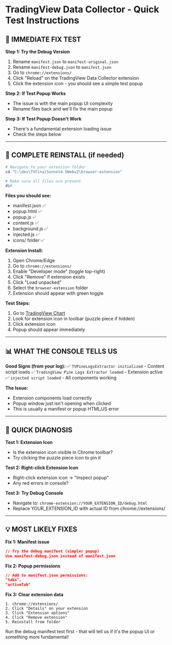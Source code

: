 # TradingView Data Collector - Quick Test Instructions

## 🚨 IMMEDIATE FIX TEST

**Step 1: Try the Debug Version**
1. Rename `manifest.json` to `manifest-original.json`
2. Rename `manifest-debug.json` to `manifest.json`
3. Go to `chrome://extensions/`
4. Click "Reload" on the TradingView Data Collector extension
5. Click the extension icon - you should see a simple test popup

**Step 2: If Test Popup Works**
- The issue is with the main popup UI complexity
- Rename files back and we'll fix the main popup

**Step 3: If Test Popup Doesn't Work**
- There's a fundamental extension loading issue
- Check the steps below

---

## 🔧 COMPLETE REINSTALL (if needed)

```powershell
# Navigate to your extension folder
cd "C:\dev\TVFinalSonnet4.5Webv2\browser-extension"

# Make sure all files are present
dir
```

**Files you should see:**
- manifest.json ✅
- popup.html ✅  
- popup.js ✅
- content.js ✅
- background.js ✅
- injected.js ✅
- icons/ folder ✅

**Extension Install:**
1. Open Chrome/Edge
2. Go to `chrome://extensions/`
3. Enable "Developer mode" (toggle top-right)
4. Click "Remove" if extension exists
5. Click "Load unpacked"
6. Select the `browser-extension` folder
7. Extension should appear with green toggle

**Test Steps:**
1. Go to [TradingView Chart](https://www.tradingview.com/chart/)
2. Look for extension icon in toolbar (puzzle piece if hidden)
3. Click extension icon
4. Popup should appear immediately

---

## 📊 WHAT THE CONSOLE TELLS US

**Good Signs (from your log):**
✅ `TVPineLogsExtractor initialized` - Content script loads
✅ `TradingView Pine Logs Extractor loaded` - Extension active
✅ `injected script loaded` - All components working

**The Issue:**
- Extension components load correctly
- Popup window just isn't opening when clicked
- This is usually a manifest or popup HTML/JS error

---

## 🎯 QUICK DIAGNOSIS

**Test 1: Extension Icon**
- Is the extension icon visible in Chrome toolbar?
- Try clicking the puzzle piece icon to pin it

**Test 2: Right-click Extension Icon**
- Right-click extension icon → "Inspect popup"
- Any red errors in console?

**Test 3: Try Debug Console**
- Navigate to: `chrome-extension://YOUR_EXTENSION_ID/debug.html`
- Replace YOUR_EXTENSION_ID with actual ID from chrome://extensions/

---

## 💡 MOST LIKELY FIXES

**Fix 1: Manifest issue**
```json
// Try the debug manifest (simpler popup)
Use manifest-debug.json instead of manifest.json
```

**Fix 2: Popup permissions**
```json
// Add to manifest.json permissions:
"tabs",
"activeTab"
```

**Fix 3: Clear extension data**
```
1. chrome://extensions/
2. Click "Details" on your extension  
3. Click "Extension options" 
4. Click "Remove extension"
5. Reinstall from folder
```

Run the debug manifest test first - that will tell us if it's the popup UI or something more fundamental!